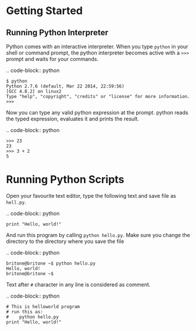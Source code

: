 Getting Started
===============

Running Python Interpreter
--------------------------

Python comes with an interactive interpreter. When you type ``python`` in your
shell or command prompt, the python interpreter becomes active with a ``>>>``
prompt and waits for your commands.

.. code-block:: python

    $ python
    Python 2.7.6 (default, Mar 22 2014, 22:59:56) 
    [GCC 4.8.2] on linux2
    Type "help", "copyright", "credits" or "license" for more information.
    >>> 

Now you can type any valid python expression at the prompt. python reads the
typed expression, evaluates it and prints the result.

.. code-block:: python

    >>> 23
    23
    >>> 3 + 2
    5

Running Python Scripts
======================

Open your favourite text editor, type the following text and save file as ``hell.py``.

.. code-block:: python

    print "Hello, world!"

And run this program by calling ``python hello.py``. Make sure you change the directory to the directory where you save the file

.. code-block:: python

    britone@britone ~$ python hello.py
    Hello, world!
    britone@britone ~$

Text after ``#`` character in any line is considered as comment.

.. code-block:: python

    # This is helloworld program
    # run this as:
    #    python hello.py
    print "Hello, world!"